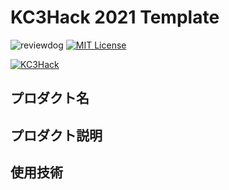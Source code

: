 # KC3Hack 2021 Template

![reviewdog](https://github.com/kc3hack/2021_f/workflows/reviewdog/badge.svg)
[![MIT License](http://img.shields.io/badge/license-MIT-blue.svg?style=flat)](LICENSE)

[![KC3Hack](https://kc3.me/hack/wp-content/uploads/2021/01/kc3hack2021ogp@2x.png)](https://kc3.me/hack)

## プロダクト名

## プロダクト説明

## 使用技術
